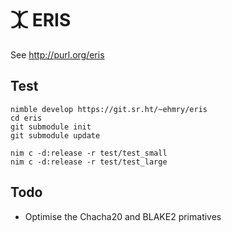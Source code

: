 # ⯰ ERIS

See http://purl.org/eris

## Test

```
nimble develop https://git.sr.ht/~ehmry/eris
cd eris
git submodule init
git submodule update

nim c -d:release -r test/test_small
nim c -d:release -r test/test_large
```

## Todo
* Optimise the Chacha20 and BLAKE2 primatives
